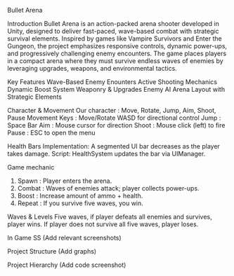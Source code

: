 Bullet Arena

Introduction
Bullet Arena is an action-packed arena shooter developed in Unity, designed to deliver fast-paced, wave-based combat with strategic survival elements. Inspired by games like Vampire Survivors and Enter the Gungeon, the project emphasizes responsive controls, dynamic power-ups, and progressively challenging enemy encounters. The game places players in a compact arena where they must survive endless waves of enemies by leveraging upgrades, weapons, and environmental tactics.

Key Features
Wave-Based Enemy Enounters
Active Shooting Mechanics
Dynamic Boost System
Weaponry & Upgrades
Enemy AI
Arena Layout with Strategic Elements

Character & Movement
Our character : Move, Rotate, Jump, Aim, Shoot, Pause
Movement Keys : 
Move/Rotate WASD for directional control
Jump : Space Bar
Aim : Mouse cursor for direction
Shoot : Mouse click (left) to fire
Pause : ESC to open the menu

Health Bars
Implementation: A segmented UI bar decreases as the player takes damage.
Script: HealthSystem updates the bar via UIManager.

Game mechanic
1. Spawn : Player enters the arena.
2. Combat : Waves of enemies attack; player collects power-ups.
3. Boost : Increase amount of ammo + health.
4. Repeat : If you survive five waves, you win.

Waves & Levels
Five waves, if player defeats all enemies and survives, player wins.
If player does not survive all five waves, player loses.


In Game SS (Add relevant screenshots)

Project Structure (Add graphs)

Project Hierarchy (Add code screenshot)

